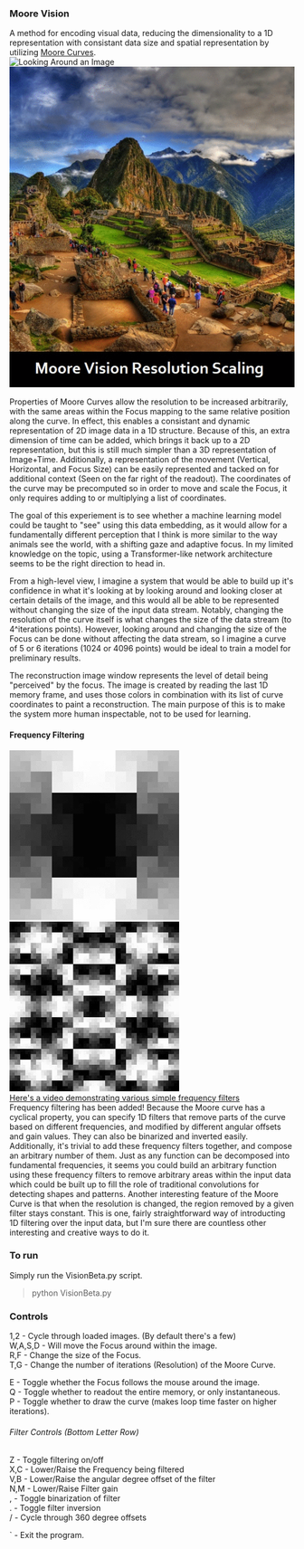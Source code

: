 ### Moore Vision   
A method for encoding visual data, reducing the dimensionality to a 1D representation with consistant data size and spatial representation by utilizing [Moore Curves](https://en.wikipedia.org/wiki/Moore_curve).    
![Looking Around an Image](img/git/looking-around.gif)    
![Resolution Scaling](img/git/resolution.gif)    
   
Properties of Moore Curves allow the resolution to be increased arbitrarily, with the same areas within the Focus mapping to the same relative position along the curve. In effect, this enables a consistant and dynamic representation of 2D image data in a 1D structure. Because of this, an extra dimension of time can be added, which brings it back up to a 2D representation, but this is still much simpler than a 3D representation of Image+Time. Additionally, a representation of the movement (Vertical, Horizontal, and Focus Size) can be easily represented and tacked on for additional context (Seen on the far right of the readout). The coordinates of the curve may be precomputed so in order to move and scale the Focus, it only requires adding to or multiplying a list of coordinates.        

The goal of this experiement is to see whether a machine learning model could be taught to "see" using this data embedding, as it would allow for a fundamentally different perception that I think is more similar to the way animals see the world, with a shifting gaze and adaptive focus. In my limited knowledge on the topic, using a Transformer-like network architecture seems to be the right direction to head in.  

From a high-level view, I imagine a system that would be able to build up it's confidence in what it's looking at by looking around and looking closer at certain details of the image, and this would all be able to be represented without changing the size of the input data stream. Notably, changing the resolution of the curve itself is what changes the size of the data stream (to 4^iterations points). However, looking around and changing the size of the Focus can be done without affecting the data stream, so I imagine a curve of 5 or 6 iterations (1024 or 4096 points) would be ideal to train a model for preliminary results.    
      
The reconstruction image window represents the level of detail being "perceived" by the focus. The image is created by reading the last 1D memory frame, and uses those colors in combination with its list of curve coordinates to paint a reconstruction. The main purpose of this is to make the system more human inspectable, not to be used for learning.   
    
#### Frequency Filtering
![Filtering F=2](img/git/filter-freq2.gif) 
![Filtering F=42](img/git/filter-freq42.gif)    
[Here's a video demonstrating various simple frequency filters](https://www.youtube.com/watch?v=e9KUrNSeHEs)   
Frequency filtering has been added! Because the Moore curve has a cyclical property, you can specify 1D filters that remove parts of the curve based on different frequencies, and modified by different angular offsets and gain values. They can also be binarized and inverted easily. Additionally, it's trivial to add these frequency filters together, and compose an arbitrary number of them. Just as any function can be decomposed into fundamental frequencies, it seems you could build an arbitrary function using these frequency filters to remove arbitrary areas within the input data which could be built up to fill the role of traditional convolutions for detecting shapes and patterns. Another interesting feature of the Moore Curve is that when the resolution is changed, the region removed by a given filter stays constant. This is one, fairly straightforward way of introducting 1D filtering over the input data, but I'm sure there are countless other interesting and creative ways to do it.     


### To run    
Simply run the VisionBeta.py script.
> python VisionBeta.py  

### Controls
1,2 - Cycle through loaded images. (By default there's a few)     
W,A,S,D - Will move the Focus around within the image.   
R,F - Change the size of the Focus.   
T,G - Change the number of iterations (Resolution) of the Moore Curve.  

E - Toggle whether the Focus follows the mouse around the image.   
Q - Toggle whether to readout the entire memory, or only instantaneous.   
P - Toggle whether to draw the curve (makes loop time faster on higher iterations).    

###### Filter Controls (Bottom Letter Row)        
Z - Toggle filtering on/off     
X,C - Lower/Raise the Frequency being filtered    
V,B - Lower/Raise the angular degree offset of the filter   
N,M - Lower/Raise Filter gain  
, - Toggle binarization of filter    
. - Toggle filter inversion      
/ - Cycle through 360 degree offsets

` - Exit the program.  

